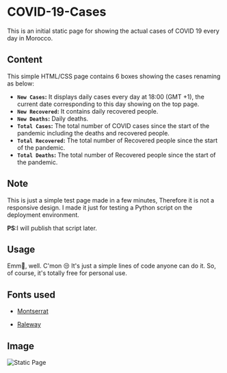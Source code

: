 # COVID-19-Cases
This is an initial static page for showing the actual cases of COVID 19 every day in Morocco.
## Content
This simple HTML/CSS page contains 6 boxes showing the cases renaming as below:
- **`New Cases`:** It displays daily cases every day at 18:00 (GMT +1), the current date corresponding to this day showing on the top page.
- **`New Recovered`:** It contains daily recovered people.
- **`New Deaths`:** Daily deaths.
- **`Total Cases`:** The total number of COVID cases since the start of the pandemic including the deaths and recovered people.
- **`Total Recovered`:** The total number of Recovered people since the start of the pandemic.
- **`Total Deaths`:** The total number of Recovered people since the start of the pandemic.

## Note
This is just a simple test page made in a few minutes, Therefore it is not a responsive design. I made it just for testing a Python script on the deployment environment.

**PS**:I will publish that script later.

## Usage
Emm:thinking:, well. C'mon :unamused: It's just a simple lines of code anyone can do it. So, of course, it's totally free for personal use.

## Fonts used
* [Montserrat](https://fonts.google.com/specimen/Montserrat)

* [Raleway](https://fonts.google.com/specimen/Raleway)

## Image
![Static Page](http://1.bp.blogspot.com/-LrKW8N4RGiQ/X4NLE7tk2uI/AAAAAAAAChU/FR7Xr71dKXgpF13D4T36ceO-g5uqm-dDgCK4BGAYYCw/s1600/img.png)
